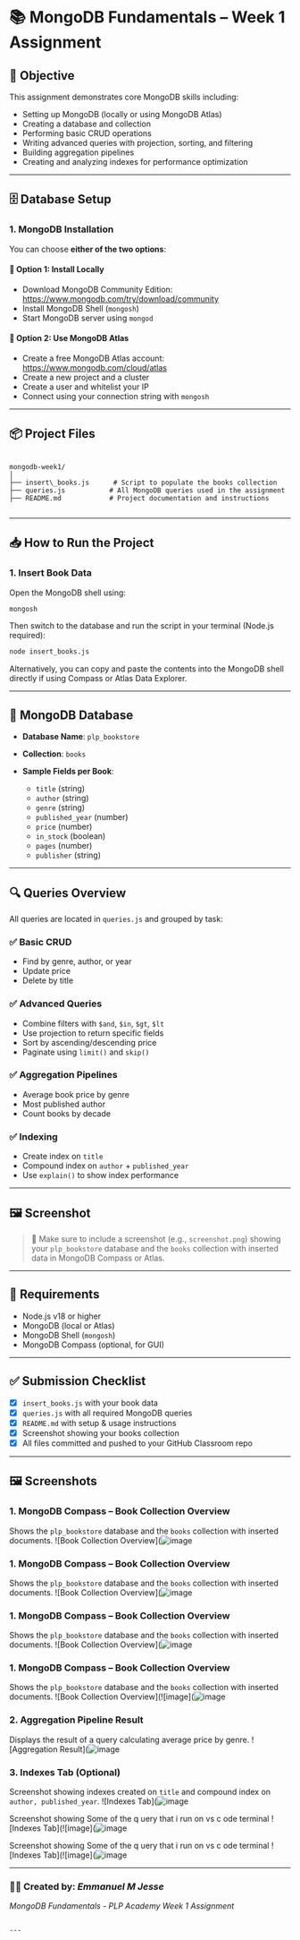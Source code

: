 


# 📚 MongoDB Fundamentals – Week 1 Assignment

## 🚀 Objective

This assignment demonstrates core MongoDB skills including:

- Setting up MongoDB (locally or using MongoDB Atlas)
- Creating a database and collection
- Performing basic CRUD operations
- Writing advanced queries with projection, sorting, and filtering
- Building aggregation pipelines
- Creating and analyzing indexes for performance optimization

---

## 🗄️ Database Setup

### 1. MongoDB Installation

You can choose **either of the two options**:

#### 🔸 Option 1: Install Locally
- Download MongoDB Community Edition: https://www.mongodb.com/try/download/community
- Install MongoDB Shell (`mongosh`)
- Start MongoDB server using `mongod`

#### 🔸 Option 2: Use MongoDB Atlas
- Create a free MongoDB Atlas account: https://www.mongodb.com/cloud/atlas
- Create a new project and a cluster
- Create a user and whitelist your IP
- Connect using your connection string with `mongosh`

---

## 📦 Project Files

```

mongodb-week1/
│
├── insert\_books.js      # Script to populate the books collection
├── queries.js           # All MongoDB queries used in the assignment
├── README.md            # Project documentation and instructions


````

---

## 📥 How to Run the Project

### 1. Insert Book Data

Open the MongoDB shell using:

```bash
mongosh
````

Then switch to the database and run the script in your terminal (Node.js required):

```bash
node insert_books.js
```

Alternatively, you can copy and paste the contents into the MongoDB shell directly if using Compass or Atlas Data Explorer.

---

## 📂 MongoDB Database

* **Database Name**: `plp_bookstore`
* **Collection**: `books`
* **Sample Fields per Book**:

  * `title` (string)
  * `author` (string)
  * `genre` (string)
  * `published_year` (number)
  * `price` (number)
  * `in_stock` (boolean)
  * `pages` (number)
  * `publisher` (string)

---

## 🔍 Queries Overview

All queries are located in `queries.js` and grouped by task:

### ✅ Basic CRUD

* Find by genre, author, or year
* Update price
* Delete by title

### ✅ Advanced Queries

* Combine filters with `$and`, `$in`, `$gt`, `$lt`
* Use projection to return specific fields
* Sort by ascending/descending price
* Paginate using `limit()` and `skip()`

### ✅ Aggregation Pipelines

* Average book price by genre
* Most published author
* Count books by decade

### ✅ Indexing

* Create index on `title`
* Compound index on `author` + `published_year`
* Use `explain()` to show index performance

---

## 🖼️ Screenshot

> 📸 Make sure to include a screenshot (e.g., `screenshot.png`) showing your `plp_bookstore` database and the `books` collection with inserted data in MongoDB Compass or Atlas.

---

## 🧪 Requirements

* Node.js v18 or higher
* MongoDB (local or Atlas)
* MongoDB Shell (`mongosh`)
* MongoDB Compass (optional, for GUI)

---

## ✅ Submission Checklist

* [x] `insert_books.js` with your book data
* [x] `queries.js` with all required MongoDB queries
* [x] `README.md` with setup & usage instructions
* [x] Screenshot showing your books collection
* [x] All files committed and pushed to your GitHub Classroom repo

---

## 🖼️ Screenshots

### 1. MongoDB Compass – Book Collection Overview
Shows the `plp_bookstore` database and the `books` collection with inserted documents.
![Book Collection Overview](![image](https://github.com/user-attachments/assets/974c92fd-be1a-47b3-8435-f5bdad6fdb74)

### 1. MongoDB Compass – Book Collection Overview
Shows the `plp_bookstore` database and the `books` collection with inserted documents.
![Book Collection Overview](![image](https://github.com/user-attachments/assets/14bf02db-0d44-4877-8b9c-f5df6c86726b)

### 1. MongoDB Compass – Book Collection Overview
Shows the `plp_bookstore` database and the `books` collection with inserted documents.
![Book Collection Overview](![image](https://github.com/user-attachments/assets/dfbb00bb-9215-4c4e-930b-d63ceda33d3e)

### 1. MongoDB Compass – Book Collection Overview
Shows the `plp_bookstore` database and the `books` collection with inserted documents.
![Book Collection Overview](![image](![image](https://github.com/user-attachments/assets/78983061-9d63-4a5b-b166-4c19984d8cde)


### 2. Aggregation Pipeline Result
Displays the result of a query calculating average price by genre.
![Aggregation Result](![image](https://github.com/user-attachments/assets/ad119192-d9fd-46a5-9970-7a2783af3e6b)

### 3. Indexes Tab (Optional)
Screenshot showing indexes created on `title` and compound index on `author, published_year`.
![Indexes Tab](![image](https://github.com/user-attachments/assets/bd696c60-c36a-45b7-bb68-c3a4c9a192e9)

Screenshot showing Some of the   q  uery that i run on   vs c  ode terminal
![Indexes Tab](![image](![image](https://github.com/user-attachments/assets/d33b38a0-251e-4daf-b332-74f8029bc284)

Screenshot showing Some of the   q  uery that i run on   vs c  ode terminal
![Indexes Tab](![image](![image](https://github.com/user-attachments/assets/be4eaa9c-69d4-4d80-84c8-a350cb1b9fe0)


---

### 👨‍💻 Created by: *Emmanuel M Jesse*

*MongoDB Fundamentals - PLP Academy Week 1 Assignment*

```

---

```
